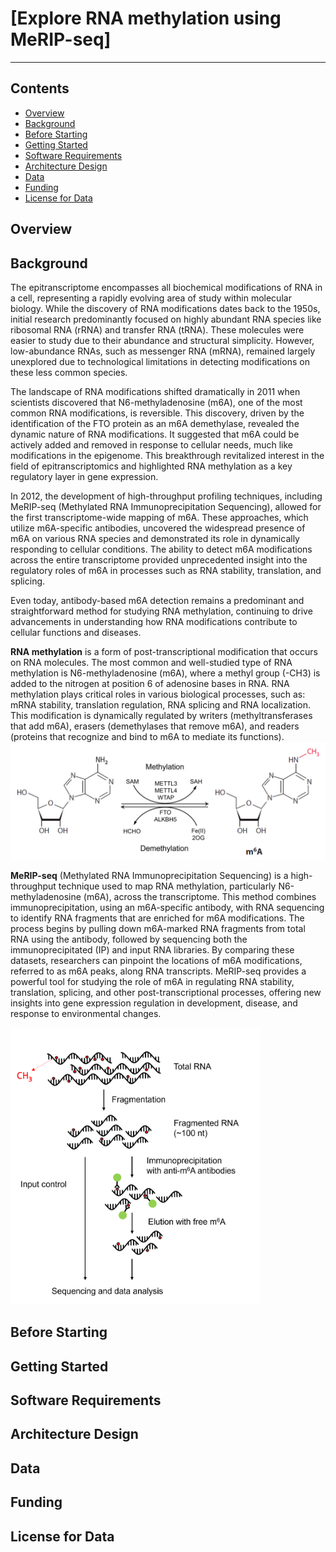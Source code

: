 # [Explore RNA methylation using MeRIP-seq]
---------------------------------

## **Contents**

+ [Overview](#overview)
+ [Background](#background)
+ [Before Starting](#before-starting)
+ [Getting Started](#getting-started)
+ [Software Requirements](#software-requirements)
+ [Architecture Design](#architecture-design)
+ [Data](#data)
+ [Funding](#funding)
+ [License for Data](#license-for-data)

## **Overview**


## **Background**
The epitranscriptome encompasses all biochemical modifications of RNA in a cell, representing a rapidly evolving area of study within molecular biology. While the discovery of RNA modifications dates back to the 1950s, initial research predominantly focused on highly abundant RNA species like ribosomal RNA (rRNA) and transfer RNA (tRNA). These molecules were easier to study due to their abundance and structural simplicity. However, low-abundance RNAs, such as messenger RNA (mRNA), remained largely unexplored due to technological limitations in detecting modifications on these less common species.

The landscape of RNA modifications shifted dramatically in 2011 when scientists discovered that N6-methyladenosine (m6A), one of the most common RNA modifications, is reversible. This discovery, driven by the identification of the FTO protein as an m6A demethylase, revealed the dynamic nature of RNA modifications. It suggested that m6A could be actively added and removed in response to cellular needs, much like modifications in the epigenome. This breakthrough revitalized interest in the field of epitranscriptomics and highlighted RNA methylation as a key regulatory layer in gene expression.

In 2012, the development of high-throughput profiling techniques, including MeRIP-seq (Methylated RNA Immunoprecipitation Sequencing), allowed for the first transcriptome-wide mapping of m6A. These approaches, which utilize m6A-specific antibodies, uncovered the widespread presence of m6A on various RNA species and demonstrated its role in dynamically responding to cellular conditions. The ability to detect m6A modifications across the entire transcriptome provided unprecedented insight into the regulatory roles of m6A in processes such as RNA stability, translation, and splicing.

Even today, antibody-based m6A detection remains a predominant and straightforward method for studying RNA methylation, continuing to drive advancements in understanding how RNA modifications contribute to cellular functions and diseases.

**RNA methylation** is a form of post-transcriptional modification that occurs on RNA molecules. The most common and well-studied type of RNA methylation is N6-methyladenosine (m6A), where a methyl group (-CH3) is added to the nitrogen at position 6 of adenosine bases in RNA. RNA methylation plays critical roles in various biological processes, such as: mRNA stability, translation regulation, RNA splicing and RNA localization. This modification is dynamically regulated by writers (methyltransferases that add m6A), erasers (demethylases that remove m6A), and readers (proteins that recognize and bind to m6A to mediate its functions). 
<img src="images/RNA-methylation.png" width="600" />

**MeRIP-seq** (Methylated RNA Immunoprecipitation Sequencing) is a high-throughput technique used to map RNA methylation, particularly N6-methyladenosine (m6A), across the transcriptome. This method combines immunoprecipitation, using an m6A-specific antibody, with RNA sequencing to identify RNA fragments that are enriched for m6A modifications. The process begins by pulling down m6A-marked RNA fragments from total RNA using the antibody, followed by sequencing both the immunoprecipitated (IP) and input RNA libraries. By comparing these datasets, researchers can pinpoint the locations of m6A modifications, referred to as m6A peaks, along RNA transcripts. MeRIP-seq provides a powerful tool for studying the role of m6A in regulating RNA stability, translation, splicing, and other post-transcriptional processes, offering new insights into gene expression regulation in development, disease, and response to environmental changes.

<img src="images/MeRIP-seq.png" width="400" />

## **Before Starting**


## **Getting Started**


## **Software Requirements**


## **Architecture Design**


## **Data**


## **Funding**


## **License for Data**

